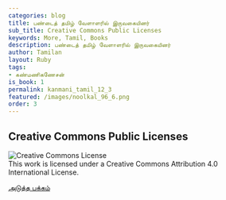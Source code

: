 ```yaml
---
categories: blog
title: பண்டைத் தமிழ் வேளாளரில் இருவகையினர்
sub_title: Creative Commons Public Licenses
keywords: More, Tamil, Books
description: பண்டைத் தமிழ் வேளாளரில் இருவகையினர்
author: Tamilan
layout: Ruby
tags:
- கண்மணிகணேசன்
is_book: 1
permalink: kanmani_tamil_12_3
featured: /images/noolkal_96_6.png
order: 3
---
```



## Creative Commons Public Licenses

![Creative Commons License](https://i.creativecommons.org/l/by/4.0/88x31.png)  
This work is licensed under a Creative Commons Attribution 4.0 International License.

[அடுத்த பக்கம்](kanmani_tamil_12_4)